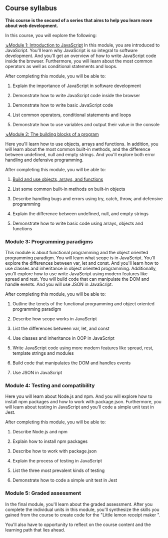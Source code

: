 ## Course syllabus
**This course is the second of a series that aims to help you learn more about web development.**

In this course, you will explore the following:

[↘️Module 1: Introduction to JavaScript](https://github.com/marksikaundi/Meta-JavaScript/tree/main/Week%201)
In this module, you are introduced to JavaScript. You'll learn why JavaScript is so integral to software development. And you'll get an overview of how to write JavaScript code inside the browser. Furthermore, you will learn about the most common operators as well as conditional statements and loops.

After completing this module, you will be able to:

1. Explain the importance of JavaScript in software development

2. Demonstrate how to write JavaScript code inside the browser

3. Demonstrate how to write basic JavaScript code

4. List common operators, conditional statements and loops

5. Demonstrate how to use variables and output their value in the console

      

[↘️Module 2: The building blocks of a program](https://github.com/marksikaundi/Meta-JavaScript/tree/main/Week%202)

Here you'll learn how to use objects, arrays and functions. In addition, you will learn about the most common built-in methods, and the difference between undefined, null and empty strings. And you'll explore both error handling and defensive programming.

After completing this module, you will be able to:

1. [Build and use objects, arrays, and functions](https://github.com/marksikaundi/Meta-JavaScript/tree/main/Week%202/Array%2C%20objects%20%26%20function)

2. List some common built-in methods on built-in objects

3. Describe handling bugs and errors using try, catch, throw, and defensive programming

4. Explain the difference between undefined, null, and empty strings  

5. Demonstrate how to write basic code using arrays, objects and functions   


### Module 3: Programming paradigms

This module is about functional programming and the object oriented programming paradigm. You will learn what scope is in JavaScript. You'll explore the differences between var, let and const. And you'll learn how to use classes and inheritance in object oriented programming. Additionally, you'll explore how to use write JavaScript using modern features like spread and rest.  You will build code that can manipulate the DOM and handle events. And you will use JSON in JavaScript.

After completing this module, you will be able to:

1. Outline the tenets of the functional programming and object oriented programming paradigm

2. Describe how scope works in JavaScript

3. List the differences between var, let, and const

4. Use classes and inheritance in OOP in JavaScript

5. Write JavaScript code using more modern features like spread, rest, template strings and modules

6. Build code that manipulates the DOM and handles events

7. Use JSON in JavaScript

            

### Module 4: Testing and compatibility

Here you will learn about Node.js and npm. And you will explore how to install npm packages and how to work with package.json. Furthermore, you will learn about testing in JavaScript and you'll code a simple unit test in Jest.

After completing this module, you will be able to:

1. Describe Node.js and npm

2. Explain how to install npm packages

3. Describe how to work with package.json

4. Explain the process of testing in JavaScript

5. List the three most prevalent kinds of testing

6. Demonstrate how to code a simple unit test in Jest

      

### Module 5: Graded assessment

In the final module, you'll learn about the graded assessment. After you complete the individual units in this module, you'll synthesize the skills you gained from the course to create code for the "Little lemon receipt maker ". 

You'll also have to opportunity to reflect on the course content and the learning path that lies ahead.    


